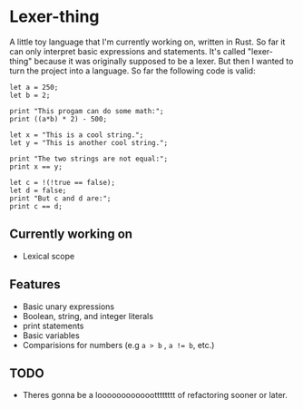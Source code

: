 # Lexer-thing

A little toy language that I'm currently working on, written in Rust. So far it can only interpret basic expressions and statements. It's called "lexer-thing" because it was originally supposed to be a lexer. But then I wanted to turn the project into a language. So far the following code is valid:
```
let a = 250;
let b = 2;

print "This progam can do some math:";
print ((a*b) * 2) - 500;

let x = "This is a cool string.";
let y = "This is another cool string.";

print "The two strings are not equal:";
print x == y;

let c = !(!true == false);
let d = false;
print "But c and d are:";
print c == d;
```

## Currently working on
- Lexical scope
## Features
- Basic unary expressions
- Boolean, string, and integer literals
- print statements
- Basic variables
- Comparisions for numbers (e.g `a > b` , `a != b`, etc.)

## TODO
- Theres gonna be a looooooooooootttttttt of refactoring sooner or later.